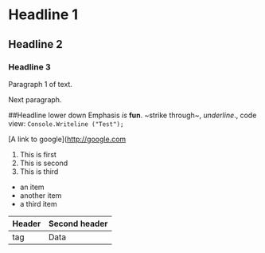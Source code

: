 # Headline 1
## Headline 2
### Headline 3
Paragraph 1 of text.

Next paragraph.

##Headline lower down
Emphasis *is* **fun**. ~strike through~, _underline_., code view: `Console.Writeline ("Test");`

[A link to google](http://google.com

1. This is first
2. This is second
3. This is third

- an item
- another item
- a third item

| Header | Second header|
|-|-|
| tag | Data|


